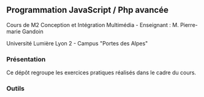 ## Programmation JavaScript / Php avancée

Cours de M2 Conception et Intégration Multimédia - Enseignant : M. Pierre-marie Gandoin

Université Lumière Lyon 2 - Campus "Portes des Alpes"

### Présentation

Ce dépôt regroupe les exercices pratiques réalisés dans le cadre du cours.

### Outils

